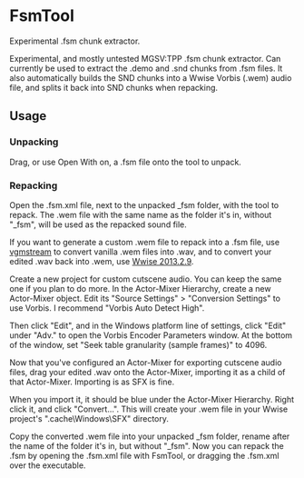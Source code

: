 # FsmTool
Experimental .fsm chunk extractor.

Experimental, and mostly untested MGSV:TPP .fsm chunk extractor. Can currently be used to extract the .demo and .snd chunks from .fsm files.
It also automatically builds the SND chunks into a Wwise Vorbis (.wem) audio file, and splits it back into SND chunks when repacking.

## Usage

### Unpacking

Drag, or use Open With on, a .fsm file onto the tool to unpack.

### Repacking

Open the .fsm.xml file, next to the unpacked _fsm folder, with the tool to repack.
The .wem file with the same name as the folder it's in, without "_fsm", will be used as the repacked sound file.

If you want to generate a custom .wem file to repack into a .fsm file, use [vgmstream](https://github.com/vgmstream/vgmstream/releases/latest) to convert vanilla .wem files into .wav, and to convert your edited .wav back into .wem, use [Wwise 2013.2.9](https://www.nexusmods.com/witcher3/mods/3234).

Create a new project for custom cutscene audio. You can keep the same one if you plan to do more. 
In the Actor-Mixer Hierarchy, create a new Actor-Mixer object. Edit its "Source Settings" > "Conversion Settings" to use Vorbis. I recommend "Vorbis Auto Detect High".

Then click "Edit", and in the Windows platform line of settings, click "Edit" under "Adv." to open the Vorbis Encoder Parameters window. 
At the bottom of the window, set "Seek table granularity (sample frames)" to 4096.

Now that you've configured an Actor-Mixer for exporting cutscene audio files, drag your edited .wav onto the Actor-Mixer, importing it as a child of that Actor-Mixer. Importing is as SFX is fine.

When you import it, it should be blue under the Actor-Mixer Hierarchy. Right click it, and click "Convert...". 
This will create your .wem file in your Wwise project's "\.cache\Windows\SFX\" directory.

Copy the converted .wem file into your unpacked _fsm folder, rename after the name of the folder it's in, but without "_fsm". 
Now you can repack the .fsm by opening the .fsm.xml file with FsmTool, or dragging the .fsm.xml over the executable.

